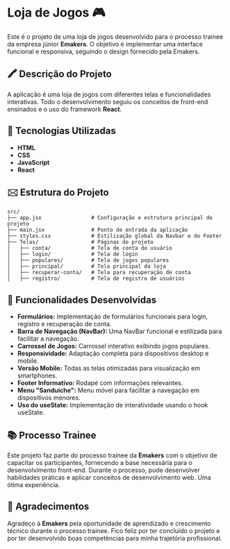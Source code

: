 # Loja de Jogos 🎮

Este é o projeto de uma loja de jogos desenvolvido para o processo trainee da empresa júnior **Emakers**. O objetivo é implementar uma interface funcional e responsiva, seguindo o design fornecido pela Emakers.

## 🖍 Descrição do Projeto

A aplicação é uma loja de jogos com diferentes telas e funcionalidades interativas. Todo o desenvolvimento seguiu os conceitos de front-end ensinados e o uso do framework **React**.

## 🚀 Tecnologias Utilizadas

- **HTML**
- **CSS**
- **JavaScript**
- **React**

## 🖂 Estrutura do Projeto

```
src/
├── app.jsx                # Configuração e estrutura principal do projeto
├── main.jsx               # Ponto de entrada da aplicação
├── styles.css             # Estilização global da Navbar e do Footer
├── Telas/                 # Páginas do projeto
│   ├── conta/             # Tela de conta do usuário
│   ├── login/             # Tela de login
│   ├── populares/         # Tela de jogos populares
│   ├── principal/         # Tela principal da loja
│   ├── recuperar-conta/   # Tela para recuperação de conta
│   ├── registro/          # Tela de registro de usuários
```

## 🌟 Funcionalidades Desenvolvidas

- **Formulários:** Implementação de formulários funcionais para login, registro e recuperação de conta.
- **Barra de Navegação (NavBar):** Uma NavBar funcional e estilizada para facilitar a navegação.
- **Carrossel de Jogos:** Carrossel interativo exibindo jogos populares.
- **Responsividade:** Adaptação completa para dispositivos desktop e mobile.
- **Versão Mobile:** Todas as telas otimizadas para visualização em smartphones.
- **Footer Informativo:** Rodapé com informações relevantes.
- **Menu "Sanduíche":** Menu móvel para facilitar a navegação em dispositivos menores.
- **Uso do useState:** Implementação de interatividade usando o hook useState.

## 📚 Processo Trainee

Este projeto faz parte do processo trainee da **Emakers** com o objetivo de capacitar os participantes, fornecendo a base necessária para o desenvolvimento front-end. Durante o processo, pude desenvolver habilidades práticas e aplicar conceitos de desenvolvimento web. Uma ótima experiência.

## 🙏 Agradecimentos

Agradeço à **Emakers** pela oportunidade de aprendizado e crescimento técnico durante o processo trainee. Fico feliz por ter concluído o projeto e por ter desenvolvido boas competências para minha trajetória profissional.

